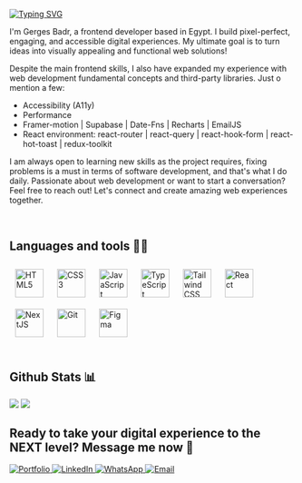 [![Typing SVG](https://readme-typing-svg.demolab.com?font=Roboto&weight=700&size=28&duration=4500&pause=500&color=188FA7FF&width=460&lines=Hello+there%2C+nice+to+see+you+here!+%F0%9F%91%8B)](https://git.io/typing-svg)
  

<div>
  <p>I'm Gerges Badr, a frontend developer based in Egypt. I build pixel-perfect, engaging, and accessible digital experiences. My ultimate goal is to turn ideas into visually appealing and functional web solutions!</p>
  <p> Despite the main frontend skills, I also have expanded my experience with web development fundamental concepts and third-party libraries. Just o mention a few: </p>
  <ul>
    <li> Accessibility (A11y) </li>
    <li> Performance </li>
    <li> Framer-motion | Supabase | Date-Fns | Recharts | EmailJS </li>
    <li> React environment: react-router | react-query | react-hook-form | react-hot-toast | redux-toolkit </li>
  </ul>
  <p>I am always open to learning new skills as the project requires, fixing problems is a must in terms of software development, and that's what I do daily. Passionate about web development or want to start a conversation? Feel free to reach out! Let's connect and create amazing web experiences together.</p>
</div>  
  

<br/>  


## Languages and tools 👨‍💻
<div align="left">  
<a href="https://en.wikipedia.org/wiki/HTML5" target="_blank"><img style="margin: 10px" src="https://profilinator.rishav.dev/skills-assets/html5-original-wordmark.svg" alt="HTML5" height="50" /></a>  
<a href="https://www.w3schools.com/css/" target="_blank"><img style="margin: 10px" src="https://profilinator.rishav.dev/skills-assets/css3-original-wordmark.svg" alt="CSS3" height="50" /></a>  
<a href="https://www.javascript.com/" target="_blank"><img style="margin: 10px" src="https://profilinator.rishav.dev/skills-assets/javascript-original.svg" alt="JavaScript" height="50" /></a>  
<a href="https://www.typescriptlang.org/" target="_blank"><img style="margin: 10px" src="https://profilinator.rishav.dev/skills-assets/typescript-original.svg" alt="TypeScript" height="50" /></a>  
<a href="https://www.tailwindcss.com/" target="_blank"><img style="margin: 10px" src="https://profilinator.rishav.dev/skills-assets/tailwindcss.svg" alt="Tailwind CSS" height="50" /></a>
<a href="https://reactjs.org/" target="_blank"><img style="margin: 10px" src="https://profilinator.rishav.dev/skills-assets/react-original-wordmark.svg" alt="React" height="50" /></a>
<a href="https://nextjs.org/" target="_blank"><img style="margin: 10px" src="https://profilinator.rishav.dev/skills-assets/nextjs.png" alt="NextJS" height="50" /></a>  
<a href="https://github.com/" target="_blank"><img style="margin: 10px" src="https://profilinator.rishav.dev/skills-assets/git-scm-icon.svg" alt="Git" height="50" /></a>
<a href="https://www.figma.com/" target="_blank"><img style="margin: 10px" src="https://profilinator.rishav.dev/skills-assets/figma-icon.svg" alt="Figma" height="50" /></a>
</div>  

<br/>  

## Github Stats 📊
<img src="https://github-readme-stats.vercel.app/api?username=GergesBadr&show_icons=true&count_private=true&theme=dark&rank_icon=github"/>
<img src="https://github-readme-stats.vercel.app/api/top-langs?username=GergesBadr&theme=dark&layout=compact" />

<br/>  


## Ready to take your digital experience to the NEXT level? Message me now 🚀

<a href="https://gergesbadr.com" target="_blank">
<img src="https://img.shields.io/badge/Portfolio-255E63?style=for-the-badge&logo=About.me&logoColor=white" alt="Portfolio"  />
</a>

<a href="https://www.linkedin.com/in/gergesbadr" target="_blank">
<img src="https://img.shields.io/badge/linkedin-%231E77B5.svg?&style=for-the-badge&logo=linkedin&logoColor=white" alt="LinkedIn"  />
</a>

<a href="https://wa.me/+201156728649" target="_blank">
<img src="https://img.shields.io/badge/WhatsApp-25D366?style=for-the-badge&logo=WhatsApp&logoColor=white" alt="WhatsApp"  />
</a>

<a href="mailto:gergesbadr77@gmail.com" target="_blank">
<img src="https://img.shields.io/badge/Gmail-D14836?style=for-the-badge&logo=gmail&logoColor=white" alt="Email"  />
</a>
